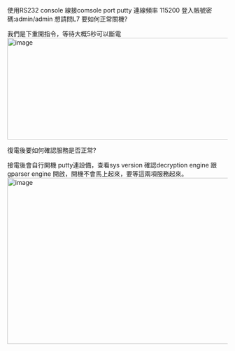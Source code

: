 
使用RS232 console 線接comsole port
putty 連線頻率 115200
登入帳號密碼:admin/admin
想請問L7 要如何正常關機?

我們是下重開指令，等待大概5秒可以斷電
 <img width="744" height="233" alt="image" src="https://github.com/user-attachments/assets/72f6442a-2af0-40f2-b1e7-061010f86273" />


復電後要如何確認服務是否正常?

接電後會自行開機
putty連設備，查看sys version 確認decryption engine 跟 gparser engine 開啟，開機不會馬上起來，要等這兩項服務起來。
 <img width="775" height="381" alt="image" src="https://github.com/user-attachments/assets/41ae318a-48ea-48a9-87f3-3e9f39af6757" />


